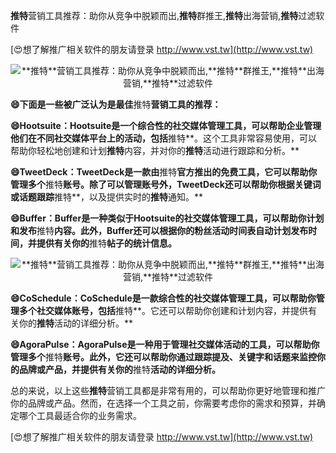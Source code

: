 **推特**营销工具推荐：助你从竞争中脱颖而出,**推特**群推王,**推特**出海营销,**推特**过滤软件

[😍想了解推广相关软件的朋友请登录 http://www.vst.tw](http://www.vst.tw)

 <center><img src="https://vst.tw/MP4/tuiguang/png/5.png" alt="**推特**营销工具推荐：助你从竞争中脱颖而出,**推特**群推王,**推特**出海营销,**推特**过滤软件"></center>

**😄下面是一些被广泛认为是最佳**推特**营销工具的推荐：**

**😄Hootsuite：Hootsuite是一个综合性的社交媒体管理工具，可以帮助企业管理他们在不同社交媒体平台上的活动，包括**推特**。这个工具非常容易使用，可以帮助你轻松地创建和计划**推特**内容，并对你的**推特**活动进行跟踪和分析。**

**😄TweetDeck：TweetDeck是一款由**推特**官方推出的免费工具，它可以帮助你管理多个**推特**账号。除了可以管理账号外，TweetDeck还可以帮助你根据关键词或话题跟踪**推特**，以及提供实时的**推特**通知。**

**😄Buffer：Buffer是一种类似于Hootsuite的社交媒体管理工具，可以帮助你计划和发布**推特**内容。此外，Buffer还可以根据你的粉丝活动时间表自动计划发布时间，并提供有关你的**推特**帖子的统计信息。**

 <center><img src="https://vst.tw/MP4/tuiguang/png/6.png" alt="**推特**营销工具推荐：助你从竞争中脱颖而出,**推特**群推王,**推特**出海营销,**推特**过滤软件"></center>

**😄CoSchedule：CoSchedule是一款综合性的社交媒体管理工具，可以帮助你管理多个社交媒体账号，包括**推特**。它还可以帮助你创建和计划内容，并提供有关你的**推特**活动的详细分析。**

**😄AgoraPulse：AgoraPulse是一种用于管理社交媒体活动的工具，可以帮助你管理多个**推特**账号。此外，它还可以帮助你通过跟踪提及、关键字和话题来监控你的品牌或产品，并提供有关你的**推特**活动的详细分析。**

总的来说，以上这些**推特**营销工具都是非常有用的，可以帮助你更好地管理和推广你的品牌或产品。然而，在选择一个工具之前，你需要考虑你的需求和预算，并确定哪个工具最适合你的业务需求。

[😍想了解推广相关软件的朋友请登录 http://www.vst.tw](http://www.vst.tw)



